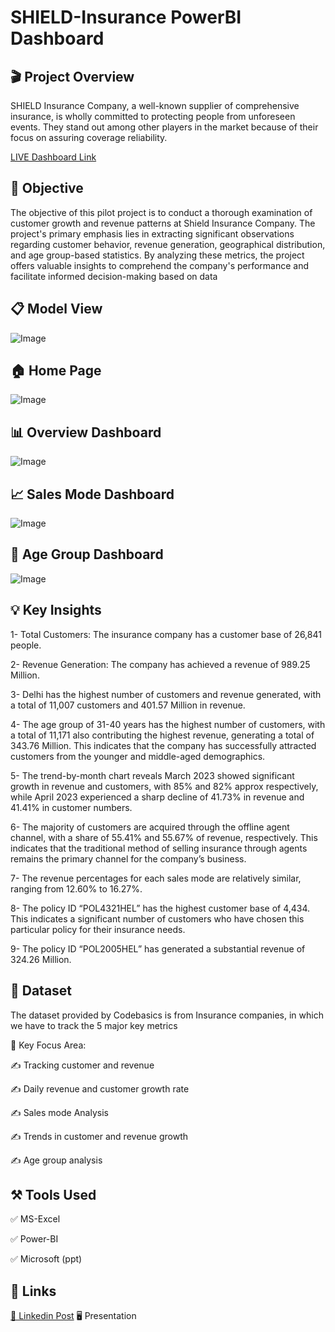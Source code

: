 
# SHIELD-Insurance PowerBI Dashboard

## 🎬 Project Overview
SHIELD Insurance Company, a well-known supplier of comprehensive insurance, is wholly committed to protecting people from unforeseen events. They stand out among other players in the market because of their focus on assuring coverage reliability.

[LIVE Dashboard Link](https://app.powerbi.com/view?r=eyJrIjoiMDRmODUwOWQtMDgxOC00YWJiLTk3MjItNTAwYTdjY2ZmYWFjIiwidCI6ImM2ZTU0OWIzLTVmNDUtNDAzMi1hYWU5LWQ0MjQ0ZGM1YjJjNCJ9)

## 🎯 Objective
The objective of this pilot project is to conduct a thorough examination of customer growth and revenue patterns at Shield Insurance Company. The project's primary emphasis lies in extracting significant observations regarding customer behavior, revenue generation, geographical distribution, and age group-based statistics. By analyzing these metrics, the project offers valuable insights to comprehend the company's performance and facilitate informed decision-making based on data

## 📋 Model View 

![Image](https://github.com/user-attachments/assets/7d203952-76a8-4b70-bfc8-c714e520336f)

## 🏠 Home Page

![Image](https://github.com/user-attachments/assets/c8376415-3747-4dee-8e09-9dc8bec07b53)

## 📊 Overview Dashboard
![Image](https://github.com/user-attachments/assets/d17b3718-eaff-4a14-bec8-4fa921984ac9)

## 📈 Sales Mode Dashboard
![Image](https://github.com/user-attachments/assets/31adebd5-5bc8-42c9-a540-086742f002a4)

## 🔢 Age Group Dashboard
![Image](https://github.com/user-attachments/assets/8cef6faa-6e9c-418b-aaac-c9952db4b67b)

## 💡 Key Insights

1- Total Customers: The insurance company has a customer base of 26,841 people.

2- Revenue Generation: The company has achieved a revenue of 989.25 Million.

3- Delhi has the highest number of customers and revenue generated, with a total of 11,007 customers and 401.57 Million in revenue.

4- The age group of 31-40 years has the highest number of customers, with a total of 11,171 also contributing the highest revenue, generating a total of 343.76 Million. This indicates that the company has successfully attracted customers from the younger and middle-aged demographics.

5- The trend-by-month chart reveals March 2023 showed significant growth in revenue and customers, with 85% and 82% approx respectively, while April 2023 experienced a sharp decline of 41.73% in revenue and 41.41% in customer numbers.

6- The majority of customers are acquired through the offline agent channel, with a share of 55.41% and 55.67% of revenue, respectively. This indicates that the traditional method of selling insurance through agents remains the primary channel for the company’s business.

7- The revenue percentages for each sales mode are relatively similar, ranging from 12.60% to 16.27%.

8- The policy ID “POL4321HEL” has the highest customer base of 4,434. This indicates a significant number of customers who have chosen this particular policy for their insurance needs.

9- The policy ID “POL2005HEL” has generated a substantial revenue of 324.26 Million.

## 📂 Dataset
The dataset provided by Codebasics is from Insurance companies, in which we have to track the 5 major key metrics

🎯 Key Focus Area:

✍ Tracking customer and revenue

✍ Daily revenue and customer growth rate

✍ Sales mode Analysis

✍ Trends in customer and revenue growth

✍ Age group analysis

## ⚒️ Tools Used

✅ MS-Excel

✅ Power-BI

✅ Microsoft (ppt)

## 📎 Links
[💼 Linkedin Post](https://www.linkedin.com/in/sima-mishra-916743282/)
🖥️ Presentation
